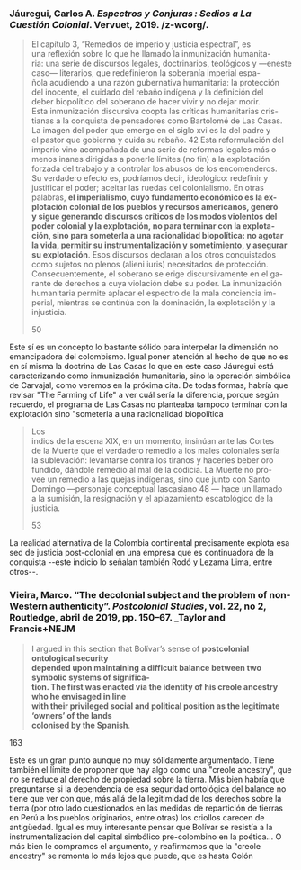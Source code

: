 ### Jáuregui, Carlos A. _Espectros y Conjuras : Sedios a La Cuestión Colonial_. Vervuet, 2019. /z-wcorg/.

> El capítulo 3, “Remedios de imperio y justicia espectral”, es  
> una reflexión sobre lo que he llamado la inmunización humanita-  
> ria: una serie de discursos legales, doctrinarios, teológicos y —eneste caso— literarios, que redefinieron la soberanía imperial espa-  
> ñola acudiendo a una razón gubernativa humanitaria: la protección  
> del inocente, el cuidado del rebaño indígena y la definición del  
> deber biopolítico del soberano de hacer vivir y no dejar morir.  
> Esta inmunización discursiva coopta las críticas humanitarias cris-  
> tianas a la conquista de pensadores como Bartolomé de Las Casas.  
> La imagen del poder que emerge en el siglo xvi es la del padre y  
> el pastor que gobierna y cuida su rebaño. 42 Esta reformulación del  
> imperio vino acompañada de una serie de reformas legales más o  
> menos inanes dirigidas a ponerle límites (no fin) a la explotación  
> forzada del trabajo y a controlar los abusos de los encomenderos.  
> Su verdadero efecto es, podríamos decir, ideológico: redefinir y  
> justificar el poder; aceitar las ruedas del colonialismo. En otras  
> palabras, **el imperialismo, cuyo fundamento económico es la ex-**  
> **plotación colonial de los pueblos y recursos americanos, generó**  
> **y sigue generando discursos críticos de los modos violentos del**  
> **poder colonial y la explotación, no para terminar con la explota-**  
> **ción, sino para someterla a una racionalidad biopolítica: no agotar**  
> **la vida, permitir su instrumentalización y sometimiento, y asegurar**  
> **su explotación**. Esos discursos declaran a los otros conquistados  
> como sujetos no plenos (alieni iuris) necesitados de protección.  
> Consecuentemente, el soberano se erige discursivamente en el ga-  
> rante de derechos a cuya violación debe su poder. La inmunización  
> humanitaria permite aplacar el espectro de la mala conciencia im-  
> perial, mientras se continúa con la dominación, la explotación y la  
> injusticia.
> 
> 50

Este sí es un concepto lo bastante sólido para interpelar la dimensión no emancipadora del colombismo. Igual poner atención al hecho de que no es en sí misma la doctrina de Las Casas lo que en este caso Jáuregui está caracterizando como inmunización humanitaria, sino la operación simbólica de Carvajal, como veremos en la próxima cita. De todas formas, habría que revisar "The Farming of Life" a ver cuál sería la diferencia, porque según recuerdo, el programa de Las Casas no planteaba tampoco terminar con la explotación sino "someterla a una racionalidad biopolítica


> Los  
> indios de la escena XIX, en un momento, insinúan ante las Cortes  
> de la Muerte que el verdadero remedio a los males coloniales sería  
> la sublevación: levantarse contra los tiranos y hacerles beber oro  
> fundido, dándole remedio al mal de la codicia. La Muerte no pro-  
> vee un remedio a las quejas indígenas, sino que junto con Santo  
> Domingo —personaje conceptual lascasiano 48 — hace un llamado  
> a la sumisión, la resignación y el aplazamiento escatológico de la  
> justicia.
> 
> 53

La realidad alternativa de la Colombia continental precisamente explota esa sed de justicia post-colonial en una empresa que es continuadora de la conquista --este indicio lo señalan también Rodó y Lezama Lima, entre otros--.


### Vieira, Marco. “The decolonial subject and the problem of non-Western authenticity”. _Postcolonial Studies_, vol. 22, no 2, Routledge, abril de 2019, pp. 150–67. _Taylor and Francis+NEJM

> I argued in this section that Bolívar’s sense of **postcolonial ontological security**  
> **depended upon maintaining a difficult balance between two symbolic systems of significa-**  
> **tion. The first was enacted via the identity of his creole ancestry who he envisaged in line**  
> **with their privileged social and political position as the legitimate ‘owners’ of the lands**  
> **colonised by the Spanish**.

163

Este es un gran punto aunque no muy sólidamente argumentado. Tiene también el límite de proponer que hay algo como una "creole ancestry", que no se reduce al derecho de propiedad sobre la tierra. Más bien habría que preguntarse si la dependencia de esa seguridad ontológica del balance no tiene que ver con que, más allá de la legitimidad de los derechos sobre la tierra (por otro lado cuestionados en las medidas de repartición de tierras en Perú a los pueblos originarios, entre otras) los criollos carecen de antigüedad. Igual es muy interesante pensar que Bolívar se resistía a la instrumentalización del capital simbólico pre-colombino en la poética... O más bien le compramos el argumento, y reafirmamos que la "creole ancestry" se remonta lo más lejos que puede, que es hasta Colón





